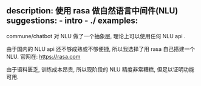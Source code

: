 description: 使用 rasa 做自然语言中间件(NLU)
suggestions:
    - intro
    - ./
examples:
---

commune/chatbot 对 NLU 做了一个抽象层, 理论上可以使用任何 NLU api .

由于国内的 NLU api 还不够成熟或不够便捷, 所以我选择了用 rasa 自己搭建一个NLU. 官网在: https://rasa.com

由于语料匮乏, 训练成本昂贵, 所以现阶段的 NLU 精度非常糟糕, 但足以证明功能可用.

